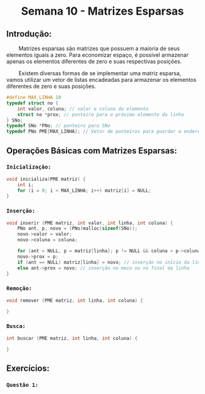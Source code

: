 <h1 align="center"> Semana 10 - Matrizes Esparsas </h1>

## Introdução:
&emsp;&emsp; Matrizes esparsas são matrizes que possuem a maioria de seus elementos iguais a zero. Para economizar espaço, é possível armazenar apenas os elementos diferentes de zero e suas respectivas posições.

&emsp;&emsp; Existem diversas formas de se implementar uma matriz esparsa, vamos utilizar um vetor de listas encadeadas para armazenar os elementos diferentes de zero e suas posições.
~~~c
#define MAX_LINHA 10
typedef struct no {
    int valor, coluna; // valor e coluna do elemento
    struct no *prox; // ponteiro para o próximo elemento da linha
} SNo;
typedef SNo *PNo; // ponteiro para SNo
typedef PNo PME[MAX_LINHA]; // Vetor de ponteiros para guardar o endereço do primeiro nó de cada linha
~~~

## Operações Básicas com Matrizes Esparsas:
### `Inicialização:`
~~~c
void inicializa(PME matriz) {
    int i;
    for (i = 0; i < MAX_LINHA; i++) matriz[i] = NULL;
}
~~~

### `Inserção:`
~~~c
void inserir (PME matriz, int valor, int linha, int coluna) {
    PNo ant, p, novo = (PNo)malloc(sizeof(SNo));
    novo->valor = valor;
    novo->coluna = coluna;

    for (ant = NULL, p = matriz[linha]; p != NULL && coluna > p->coluna; ant = p, p = p->prox); // percorre a linha até encontrar a posição correta
    novo->prox = p;
    if (ant == NULL) matriz[linha] = novo; // inserção no início da linha
    else ant->prox = novo; // inserção no meio ou no final da linha
}
~~~

### `Remoção:`
~~~c
void remover (PME matriz, int linha, int coluna) {

}
~~~

### `Busca:`
~~~c
int buscar (PME matriz, int linha, int coluna) {

}
~~~






## Exercícios:
### `Questão 1:`